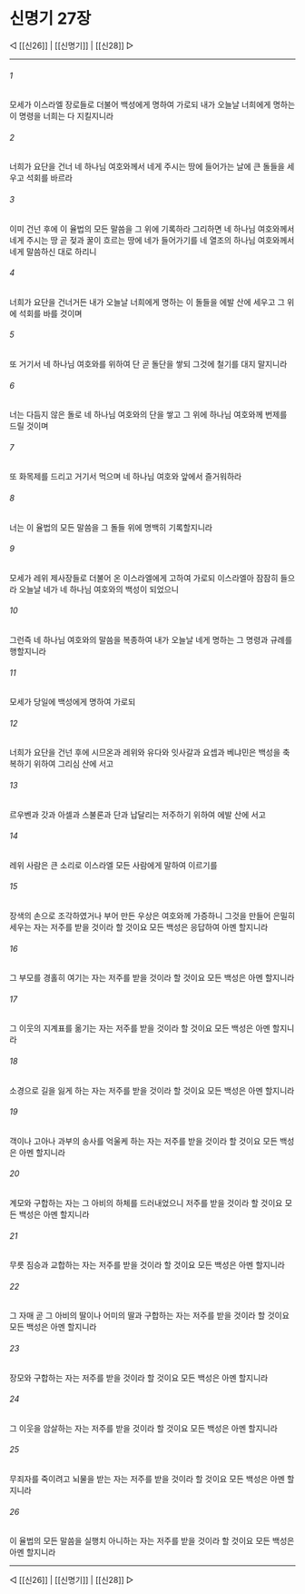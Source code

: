 # 신명기 27장

◁ [[신26]] | [[신명기]] | [[신28]] ▷
***

###### 1
모세가 이스라엘 장로들로 더불어 백성에게 명하여 가로되 내가 오늘날 너희에게 명하는 이 명령을 너희는 다 지킬지니라

###### 2
너희가 요단을 건너 네 하나님 여호와께서 네게 주시는 땅에 들어가는 날에 큰 돌들을 세우고 석회를 바르라

###### 3
이미 건넌 후에 이 율법의 모든 말씀을 그 위에 기록하라 그리하면 네 하나님 여호와께서 네게 주시는 땅 곧 젖과 꿀이 흐르는 땅에 네가 들어가기를 네 열조의 하나님 여호와께서 네게 말씀하신 대로 하리니

###### 4
너희가 요단을 건너거든 내가 오늘날 너희에게 명하는 이 돌들을 에발 산에 세우고 그 위에 석회를 바를 것이며

###### 5
또 거기서 네 하나님 여호와를 위하여 단 곧 돌단을 쌓되 그것에 철기를 대지 말지니라

###### 6
너는 다듬지 않은 돌로 네 하나님 여호와의 단을 쌓고 그 위에 하나님 여호와께 번제를 드릴 것이며

###### 7
또 화목제를 드리고 거기서 먹으며 네 하나님 여호와 앞에서 즐거워하라

###### 8
너는 이 율법의 모든 말씀을 그 돌들 위에 명백히 기록할지니라

###### 9
모세가 레위 제사장들로 더불어 온 이스라엘에게 고하여 가로되 이스라엘아 잠잠히 들으라 오늘날 네가 네 하나님 여호와의 백성이 되었으니

###### 10
그런즉 네 하나님 여호와의 말씀을 복종하여 내가 오늘날 네게 명하는 그 명령과 규례를 행할지니라

###### 11
모세가 당일에 백성에게 명하여 가로되

###### 12
너희가 요단을 건넌 후에 시므온과 레위와 유다와 잇사갈과 요셉과 베냐민은 백성을 축복하기 위하여 그리심 산에 서고

###### 13
르우벤과 갓과 아셀과 스불론과 단과 납달리는 저주하기 위하여 에발 산에 서고

###### 14
레위 사람은 큰 소리로 이스라엘 모든 사람에게 말하여 이르기를

###### 15
장색의 손으로 조각하였거나 부어 만든 우상은 여호와께 가증하니 그것을 만들어 은밀히 세우는 자는 저주를 받을 것이라 할 것이요 모든 백성은 응답하여 아멘 할지니라

###### 16
그 부모를 경홀히 여기는 자는 저주를 받을 것이라 할 것이요 모든 백성은 아멘 할지니라

###### 17
그 이웃의 지계표를 옮기는 자는 저주를 받을 것이라 할 것이요 모든 백성은 아멘 할지니라

###### 18
소경으로 길을 잃게 하는 자는 저주를 받을 것이라 할 것이요 모든 백성은 아멘 할지니라

###### 19
객이나 고아나 과부의 송사를 억울케 하는 자는 저주를 받을 것이라 할 것이요 모든 백성은 아멘 할지니라

###### 20
계모와 구합하는 자는 그 아비의 하체를 드러내었으니 저주를 받을 것이라 할 것이요 모든 백성은 아멘 할지니라

###### 21
무릇 짐승과 교합하는 자는 저주를 받을 것이라 할 것이요 모든 백성은 아멘 할지니라

###### 22
그 자매 곧 그 아비의 딸이나 어미의 딸과 구합하는 자는 저주를 받을 것이라 할 것이요 모든 백성은 아멘 할지니라

###### 23
장모와 구합하는 자는 저주를 받을 것이라 할 것이요 모든 백성은 아멘 할지니라

###### 24
그 이웃을 암살하는 자는 저주를 받을 것이라 할 것이요 모든 백성은 아멘 할지니라

###### 25
무죄자를 죽이려고 뇌물을 받는 자는 저주를 받을 것이라 할 것이요 모든 백성은 아멘 할지니라

###### 26
이 율법의 모든 말씀을 실행치 아니하는 자는 저주를 받을 것이라 할 것이요 모든 백성은 아멘 할지니라

***
◁ [[신26]] | [[신명기]] | [[신28]] ▷